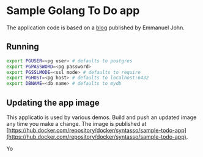 # Sample Golang To Do app

The application code is based on a [blog](https://blog.logrocket.com/building-simple-app-go-postgresql/) published by Emmanuel John.

## Running

```bash
export PGUSER=<pg user> # defaults to postgres
export PGPASSWORD=<pg password>
export PGSSLMODE=<ssl mode> # defaults to require
export PGHOST=<pg host> # defaults to localhost:6432
export DBNAME=<db name> # defaults to mydb
```

## Updating the app image
This applicatio is used by various demos. Build and push an updated image any time you make a change. The image is published at [https://hub.docker.com/repository/docker/syntasso/sample-todo-app](https://hub.docker.com/repository/docker/syntasso/sample-todo-app).

Yo

